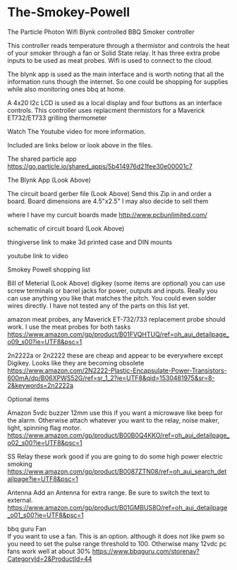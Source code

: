 # The-Smokey-Powell
The Particle Photon Wifi Blynk controlled BBQ Smoker controller

This controller reads temperature through a thermistor and controls the heat of your smoker through a fan or
Solid State relay. It has three extra probe inputs to be used as meat probes.
Wifi is used to connect to the cloud. 

The blynk app is used as the main interface and is worth noting that all the information runs though the internet. So 
one could be shopping for supplies while also monitoring ones bbq at home.

A 4x20 I2c LCD is used as a local display and four buttons as an interface controls.
This controller uses replacment thermistors for a Maverick ET732/ET733 grilling thermometer

Watch The Youtube video for more information.



Included are links below or look above in the files.

The shared particle app https://go.particle.io/shared_apps/5b414976d21fee30e00001c7

The Blynk App (Look Above)

The circuit board gerber file	(Look Above)  Send this Zip in and order a board. Board dimensions are 4.5"x2.5"
I may also decide to sell them

where I have my curcuit boards made http://www.pcbunlimited.com/

schematic of circuit board	(Look Above)

thingiverse link to make 3d printed case and DIN mounts

youtube link to video


Smokey Powell shopping list

Bill of Meterial (Look Above)
digikey (some items are optional) you can use screw terminals or barrel jacks for power, outputs and inputs. Really you can use anything you like that matches the pitch. You could even solder wires directly.
I have not tested any of the parts on this list yet.


amazon
meat probes, any Maverick ET-732/733 replacement probe should work. I use the meat probes for both tasks
https://www.amazon.com/gp/product/B01FVQHTUQ/ref=oh_aui_detailpage_o09_s00?ie=UTF8&psc=1

2n2222a or 2n2222 these are cheap and appear to be everywhere except Digikey. Looks like they are becoming obsolete	
https://www.amazon.com/2N2222-Plastic-Encapsulate-Power-Transistors-600mA/dp/B06XPWS52G/ref=sr_1_2?ie=UTF8&qid=1530481975&sr=8-2&keywords=2n2222a



Optional items 




Amazon
5vdc buzzer 12mm use this if you want a microwave like beep for the alarm. Otherwise attach whatever you want to the relay, noise maker, light, spinning flag motor.
	https://www.amazon.com/gp/product/B00B0Q4KKO/ref=oh_aui_detailpage_o02_s00?ie=UTF8&psc=1

SS Relay	these work good if you are going to do some high power electric smoking
	https://www.amazon.com/gp/product/B0087ZTN08/ref=oh_aui_search_detailpage?ie=UTF8&psc=1

Antenna
Add an Antenna for extra range. Be sure to switch the text to external.
	https://www.amazon.com/gp/product/B01GMBUS8O/ref=oh_aui_detailpage_o01_s00?ie=UTF8&psc=1

bbq guru Fan	
If you want to use a fan. This is an option. although it does not like pwm so you need to set the pulse range threshold to 100. Otherwise many 12vdc pc fans work well at about 30%
https://www.bbqguru.com/storenav?CategoryId=2&ProductId=44





